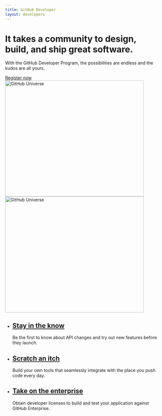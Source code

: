 ```yaml
---
title: GitHub Developer
layout: developers
---
```


<div class="feature dev-program">
  <div class="wrapper">
    <h1>It takes a community to design, build, and ship great software.</h1>
    <p class="intro">With the GitHub Developer Program, the possibilities are endless and the kudos are all yours.</p>
    <a href="https://github.com/developer/register" class="button">Register now</a>
  </div>
  <img src="/shared/images/header-animation.gif" alt="GitHub Universe" class="earth" width="450" height="375">
  <img src="/shared/images/header-animation-short-loop.gif" alt="GitHub Universe" class="earth earth-short-loop" width="450" height="375">
</div>

<div class="full-width-divider">
  <ul class="wrapper highlights">
    <li class="highlight-module">
      <a href="/changes/"><span class="mega-octicon octicon-broadcast"></span></a>
      <h2><a href="/changes/">Stay in the know</a></h2>
      <p>Be the first to know about API changes and try out new features before they launch.</p>
    </li>
    <li class="highlight-module">
      <a href="/v3/"><span class="mega-octicon octicon-light-bulb"></span></a>
      <h2><a href="/v3/">Scratch an itch</a></h2>
      <p>Build your own tools that seamlessly integrate with the place you push code every day.</p>
    </li>
    <li class="highlight-module">
      <a href="http://github.com/contact?form[subject]=Development+licenses"><span class="mega-octicon octicon-mark-github"></span></a>
      <h2><a href="http://github.com/contact?form[subject]=Development+licenses">Take on the enterprise</a></h2>
      <p>Obtain developer licenses to build and test your application against GitHub Enterprise.</p>
    </li>
  </ul>
</div>
